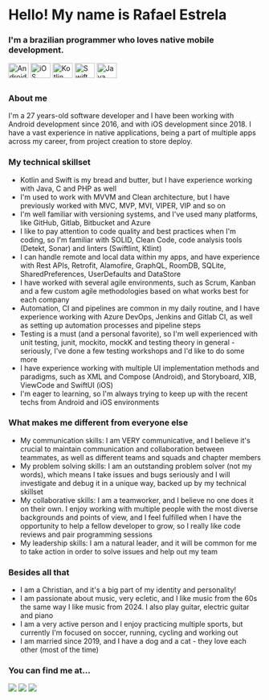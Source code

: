 # Hello! My name is Rafael Estrela

### I'm a brazilian programmer who loves native mobile development.

<div style="display: inline_block">
  <img align="center" alt="Android icon" height="30" width="40" src="https://cdn.jsdelivr.net/gh/devicons/devicon@latest/icons/android/android-original.svg" />
  <img align="center" alt="iOS icon" height="30" width="40" src="https://cdn.jsdelivr.net/gh/devicons/devicon@latest/icons/apple/apple-original.svg" />
  <img align="center" alt="Kotlin icon" height="30" width="40" src="https://cdn.jsdelivr.net/gh/devicons/devicon@latest/icons/kotlin/kotlin-original.svg" />
  <img align="center" alt="Swift icon" height="30" width="40" src="https://cdn.jsdelivr.net/gh/devicons/devicon@latest/icons/swift/swift-original.svg" />
  <img align="center" alt="Java icon" height="30" width="40" src="https://cdn.jsdelivr.net/gh/devicons/devicon@latest/icons/java/java-original.svg" />
</div>

##

### About me

I'm a 27 years-old software developer and I have been working with Android development since 2016, and with iOS development since 2018. I have a vast experience in native applications, being a part of multiple apps across my career, from project creation to store deploy.

### My technical skillset

- Kotlin and Swift is my bread and butter, but I have experience working with Java, C and PHP as well
- I'm used to work with MVVM and Clean architecture, but I have previously worked with MVC, MVP, MVI, VIPER, VIP and so on
- I'm well familiar with versioning systems, and I've used many platforms, like GitHub, Gitlab, Bitbucket and Azure
- I like to pay attention to code quality and best practices when I'm coding, so I'm familiar with SOLID, Clean Code, code analysis tools (Detekt, Sonar) and linters (Swiftlint, Ktlint)
- I can handle remote and local data within my apps, and have experience with Rest APIs, Retrofit, Alamofire, GraphQL, RoomDB, SQLite, SharedPreferences, UserDefaults and DataStore
- I have worked with several agile environments, such as Scrum, Kanban and a few custom agile methodologies based on what works best for each company
- Automation, CI and pipelines are common in my daily routine, and I have experience working with Azure DevOps, Jenkins and Gitlab CI, as well as setting up automation processes and pipeline steps
- Testing is a must (and a personal favorite), so I'm well experienced with unit testing, junit, mockito, mockK and testing theory in general - seriously, I've done a few testing workshops and I'd like to do some more
- I have experience working with multiple UI implementation methods and paradigms, such as XML and Compose (Android), and Storyboard, XIB, ViewCode and SwiftUI (iOS)
- I'm eager to learning, so I'm always trying to keep up with the recent techs from Android and iOS environments

### What makes me different from everyone else

- My communication skills: I am VERY communicative, and I believe it's crucial to maintain communication and collaboration between teammates, as well as different teams and squads and chapter members
- My problem solving skills: I am an outstanding problem solver (not my words), which means I take issues and bugs seriously and I will investigate and debug it in a unique way, backed up by my technical skillset
- My collaborative skills: I am a teamworker, and I believe no one does it on their own. I enjoy working with multiple people with the most diverse backgrounds and points of view, and I feel fulfilled when I have the opportunity to help a fellow developer to grow, so I really like code reviews and pair programming sessions
- My leadership skills: I am a natural leader, and it will be common for me to take action in order to solve issues and help out my team

### Besides all that

- I am a Christian, and it's a big part of my identity and personality!
- I am passionate about music, very ecletic, and I like music from the 60s the same way I like music from 2024. I also play guitar, electric guitar and piano
- I am a very active person and I enjoy practicing multiple sports, but currently I'm focused on soccer, running, cycling and working out
- I am married since 2019, and I have a dog and a cat - they love each other (most of the time)

### You can find me at...

<div>
<a href = "mailto:rcouto97@gmail.com"><img loading="lazy" src="https://img.shields.io/badge/Gmail-D14836?style=for-the-badge&logo=gmail&logoColor=white" target="_blank"></a>
<a href="https://www.linkedin.com/in/rafael-estrela" target="_blank"><img loading="lazy" src="https://img.shields.io/badge/-LinkedIn-%230077B5?style=for-the-badge&logo=linkedin&logoColor=white" target="_blank"></a>
<a href="https://wa.me/5551992152754" target="_blank"><img loading="lazy" src="https://img.shields.io/badge/WhatsApp-25D366?style=for-the-badge&logo=whatsapp&logoColor=white" target="_blank"></a>
</div>
